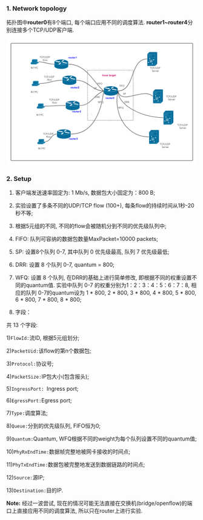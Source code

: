 
### 1. Network topology

拓扑图中**router0**有8个端口, 每个端口应用不同的调度算法. **router1~router4**分别连接多个TCP/UDP客户端.

<img src="img/topo.png" alt="Network topology" title="Network topology" style="zoom:100%;"/>

### 2. Setup

1. 客户端发送速率固定为: 1 Mb/s, 数据包大小固定为：800 B;

2. 实验设置了多条不同的UDP/TCP flow (100+), 每条flow的持续时间从1秒-20秒不等;

3. 根据5元组的不同, 不同的flow会被随机分到不同的优先级队列中;

4. FIFO: 队列可容纳的数据包数量MaxPacket=10000 packets;

5. SP: 设置8个队列 0-7, 其中队列 0 优先级最高, 队列 7 优先级最低;

6. DRR: 设置 8 个队列 0-7, quantum = 800;

7. WFQ: 设置 8 个队列, 在DRR的基础上进行简单修改, 即根据不同的权重设置不同的quantum值. 实验中队列 0-7 的权重分别为1：2：3：4：5：6：7：8, 相应的队列 0-7的quantum设为 1 * 800, 2 * 800, 3 * 800, 4 * 800, 5 * 800, 6 * 800, 7 * 800, 8 * 800;

8. 字段：

共 13 个字段:

1)`FlowId:`流ID, 根据5元组划分;

2)`PacketUid:`该flow的第n个数据包;

3)`Protocol:`协议号;

4)`PacketSize:`IP包大小(包含报头);

5)`IngressPort: `Ingress port;

6)`EgressPort:`Egress port;

7)`Type:`调度算法;

8)`Queue:`分到的优先级队列, FIFO恒为0;

9)`Quantum:`Quantum, WFQ根据不同的weight为每个队列设置不同的quantum值;

10)`PhyRxEndTime:`数据帧完整地被网卡接收的时间点;

11)`PhyTxEndTime:`数据包被完整地发送到数据链路的时间点;

12)`Source:`源IP;

13)`Destination:`目的IP.

**Note:** 经过一波尝试, 现在的情况可能无法直接在交换机(bridge/openflow)的端口上直接应用不同的调度算法, 所以只在router上进行实验.




